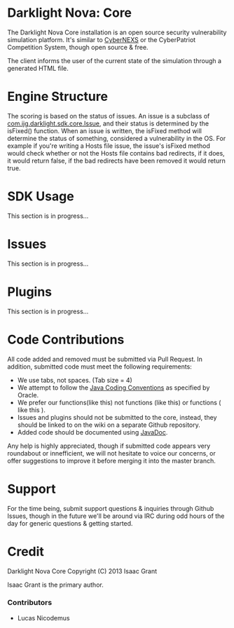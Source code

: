 Darklight Nova: Core
====================

The Darklight Nova Core installation is an open source security vulnerability simulation platform. It's similar to [CyberNEXS](https://www.saic.com/cyberNEXS/) or the CyberPatriot Competition System, though open source & free.

The client informs the user of the current state of the simulation through a generated HTML file.

# Engine Structure

The scoring is based on the status of issues. An issue is a subclass of [com.ijg.darklight.sdk.core.Issue](https://github.com/IsaacJG/darklight-nova-core/blob/master/src/com/ijg/darklight/sdk/core/Issue.java), and their status is determined by the isFixed() function. When an issue is written, the isFixed method will determine the status of something, considered a vulnerability in the OS. For example if you're writing a Hosts file issue, the issue's isFixed method would check whether or not the Hosts file contains bad redirects, if it does, it would return false, if the bad redirects have been removed it would return true.

# SDK Usage

This section is in progress...

# Issues

This section is in progress...

# Plugins

This section is in progress...

# Code Contributions

All code added and removed must be submitted via Pull Request. In addition, submitted code must meet the following requirements:

* We use tabs, not spaces. (Tab size = 4)
* We attempt to follow the [Java Coding Conventions](http://www.oracle.com/technetwork/java/codeconv-138413.html) as specified by Oracle.
* We prefer our functions(like this) not functions (like this) or functions ( like this ).
* Issues and plugins should not be submitted to the core, instead, they should be linked to on the wiki on a separate Github repository.
* Added code should be documented using [JavaDoc](http://www.oracle.com/technetwork/java/javase/documentation/index-137868.html).

Any help is highly appreciated, though if submitted code appears very roundabout or innefficient, we will not hesitate to voice our concerns, or offer suggestions to improve it before merging it into the master branch.

# Support

For the time being, submit support questions & inquiries through Github Issues, though in the future we'll be around via IRC during odd hours of the day for generic questions & getting started.

# Credit
Darklight Nova Core Copyright (C) 2013 Isaac Grant

Isaac Grant is the primary author.

### Contributors
* Lucas Nicodemus